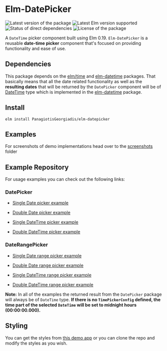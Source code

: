 # Elm-DatePicker

![Latest version of the package][PackageVersion]
![Latest Elm version supported][ElmVersion]
![Status of direct dependencies][DependenciesStatus]
![License of the package][PackageLicense]

A `DateTime` picker component built using Elm 0.19. `Elm-DatePicker` is a reusable **date-time picker**
component that's focused on providing functionality and ease of use.

## Dependencies

This package depends on the [elm/time][elm-time-url] and [elm-datetime][elm-datetime-url] packages.
That basically means that all the date related functionality as well as
the **resulting dates** that will be returned by the `DatePicker` component
will be of [DateTime][datetime-type-url] type which is implemented in the
[elm-datetime][elm-datetime-url] package.

## Install

```
elm install PanagiotisGeorgiadis/elm-datepicker
```

## Examples

For screenshots of demo implementations head over to the [screenshots][screenshots-folder] folder

## Example Repository

For usage examples you can check out the following links:

### DatePicker

  - [Single Date picker example][single-date-picker-example]
  - [Double Date picker example][double-date-picker-example]

  - [Single DateTime picker example][single-datetime-picker-example]
  - [Double DateTime picker example][double-datetime-picker-example]

### DateRangePicker

  - [Single Date range picker example][single-date-range-picker-example]
  - [Double Date range picker example][double-date-range-picker-example]

  - [Single DateTime range picker example][single-datetime-range-picker-example]
  - [Double DateTime range picker example][double-datetime-range-picker-example]


**Note:** In all of the examples the returned result from the `DatePicker` package
will always be of `DateTime` type. **If there is no `TimePickerConfig` defined, the
time part of the selected `DateTime` will be set to midnight hours (00:00:00.000).**


## Styling

You can get the styles from [this demo app](https://github.com/PanagiotisGeorgiadis/ElmDatePicker)
or you can clone the repo and modify the styles as you wish.


[elm-time-url]: https://package.elm-lang.org/packages/elm/time/latest/
[elm-datetime-url]: https://package.elm-lang.org/packages/PanagiotisGeorgiadis/elm-datetime/latest/
[datetime-type-url]: https://package.elm-lang.org/packages/PanagiotisGeorgiadis/elm-datetime/latest/DateTime#DateTime

[single-date-picker-example]: https://github.com/PanagiotisGeorgiadis/Elm-DatePicker-examples/blob/master/src/Components/Single/DatePicker.elm
[double-date-picker-example]: https://github.com/PanagiotisGeorgiadis/Elm-DatePicker-examples/blob/master/src/Components/Double/DatePicker.elm

[single-datetime-picker-example]: https://github.com/PanagiotisGeorgiadis/Elm-DatePicker-examples/blob/master/src/Components/Single/DateTimePicker.elm
[double-datetime-picker-example]: https://github.com/PanagiotisGeorgiadis/Elm-DatePicker-examples/blob/master/src/Components/Double/DateTimePicker.elm

[single-date-range-picker-example]: https://github.com/PanagiotisGeorgiadis/Elm-DatePicker-examples/blob/master/src/Components/Single/DateRangePicker.elm
[double-date-range-picker-example]: https://github.com/PanagiotisGeorgiadis/Elm-DatePicker-examples/blob/master/src/Components/Double/DateRangePicker.elm

[single-datetime-range-picker-example]: https://github.com/PanagiotisGeorgiadis/Elm-DatePicker-examples/blob/master/src/Components/Single/DateTimeRangePicker.elm
[double-datetime-range-picker-example]: https://github.com/PanagiotisGeorgiadis/Elm-DatePicker-examples/blob/master/src/Components/Double/DateTimeRangePicker.elm

[screenshots-folder]: https://github.com/PanagiotisGeorgiadis/Elm-DatePicker/tree/master/screenshots

[PackageVersion]: https://reiner-dolp.github.io/elm-badges/PanagiotisGeorgiadis/elm-datepicker/version.svg
[ElmVersion]: https://reiner-dolp.github.io/elm-badges/PanagiotisGeorgiadis/elm-datepicker/elm-version.svg
[DependenciesStatus]: https://reiner-dolp.github.io/elm-badges/PanagiotisGeorgiadis/elm-datepicker/dependencies.svg
[PackageLicense]: https://reiner-dolp.github.io/elm-badges/PanagiotisGeorgiadis/elm-datepicker/license.svg
